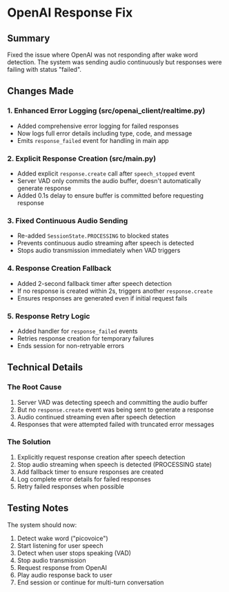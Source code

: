# OpenAI Response Fix

## Summary

Fixed the issue where OpenAI was not responding after wake word detection. The system was sending audio continuously but responses were failing with status "failed".

## Changes Made

### 1. Enhanced Error Logging (src/openai_client/realtime.py)
- Added comprehensive error logging for failed responses
- Now logs full error details including type, code, and message
- Emits `response_failed` event for handling in main app

### 2. Explicit Response Creation (src/main.py)
- Added explicit `response.create` call after `speech_stopped` event
- Server VAD only commits the audio buffer, doesn't automatically generate response
- Added 0.1s delay to ensure buffer is committed before requesting response

### 3. Fixed Continuous Audio Sending
- Re-added `SessionState.PROCESSING` to blocked states
- Prevents continuous audio streaming after speech is detected
- Stops audio transmission immediately when VAD triggers

### 4. Response Creation Fallback
- Added 2-second fallback timer after speech detection
- If no response is created within 2s, triggers another `response.create`
- Ensures responses are generated even if initial request fails

### 5. Response Retry Logic
- Added handler for `response_failed` events
- Retries response creation for temporary failures
- Ends session for non-retryable errors

## Technical Details

### The Root Cause
1. Server VAD was detecting speech and committing the audio buffer
2. But no `response.create` event was being sent to generate a response
3. Audio continued streaming even after speech detection
4. Responses that were attempted failed with truncated error messages

### The Solution
1. Explicitly request response creation after speech detection
2. Stop audio streaming when speech is detected (PROCESSING state)
3. Add fallback timer to ensure responses are created
4. Log complete error details for failed responses
5. Retry failed responses when possible

## Testing Notes

The system should now:
1. Detect wake word ("picovoice")
2. Start listening for user speech
3. Detect when user stops speaking (VAD)
4. Stop audio transmission
5. Request response from OpenAI
6. Play audio response back to user
7. End session or continue for multi-turn conversation